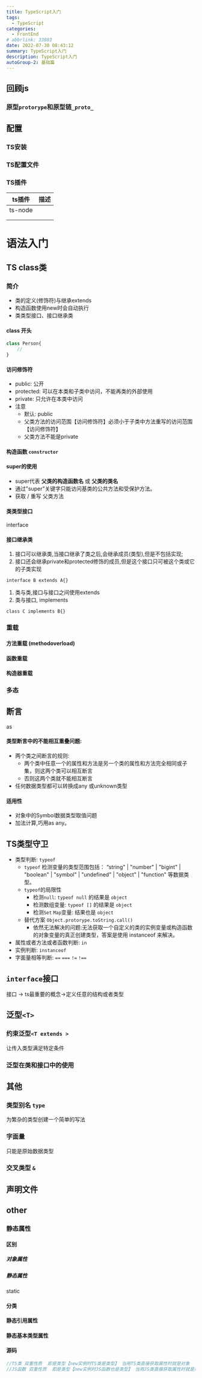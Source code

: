 ```yaml
---
title: TypeScript入门
tags: 
  - TypeScript
categories: 
  - FrontEnd
# abbrlink: 33883
date: 2022-07-30 08:43:12
summary: TypeScript入门
description: TypeScript入门
autoGroup-2: 基础篇
---
```


## 回顾js

### 原型`protorype`和原型链`_proto_`



## 配置


### TS安装


### TS配置文件


### TS插件
| ts插件  | 描述 |
| ------- | ---- |
| ts-node |      |
|         |      |
|         |      |



# 语法入门

## TS class类

### 简介

- 类的定义(修饰符)与继承extends
- 构造函数使用new时会自动执行
- 类类型接口、接口继承类



#### class 开头

```typescript
class Person{
    // 
}
```



#### 访问修饰符

- public: 公开
- protected: 可以在本类和子类中访问，不能再类的外部使用
- private: 只允许在本类中访问
- 注意
  - 默认: public
  - 父类方法的访问范围【访问修饰符】必须小于子类中方法重写的访问范围【访问修饰符】
  - 父类方法不能是private 



#### 构造函数 `constructor`



#### super的使用

- super代表 **父类的构造函数名** 或 **父类的类名**
- 通过"super"关键字只能访问基类的公共方法和受保护方法。
- 获取 / 重写 父类方法



#### 类类型接口

interface



#### 接口继承类

1. 接口可以继承类,当接口继承了类之后,会继承成员(类型),但是不包括实现;
2. 接口还会继承private和protected修饰的成员,但是这个接口只可被这个类或它的子类实现

`interface B extends A{}`



1. 类与类,接口与接口之间使用extends
2. 类与接口, implements

`class C implements B{}`



### 重载

#### 方法重载 (methodoverload)



#### 函数重载



#### 构造器重载



### 多态



## 断言

as

#### 类型断言中的不能相互重叠问题:

- 两个类之间断言的规则:
  - 两个类中任意一个的属性和方法是另一个类的属性和方法完全相同或子集，则这两个类可以相互断言
  - 否则这两个类就不能相互断言
- 任何数据类型都可以转换成any 或unknown类型



#### 适用性

- 对象中的Symbol数据类型取值问题
- 加法计算,巧用as any。



## TS类型守卫

- 类型判断: `typeof`
  - `typeof` 检测变量的类型范围包括：  “string" | "number" | "bigint" | "boolean" | "symbol" | "undefined" | "object" | "function" 等数据类型。
  - `typeof`的局限性
    - 检测`null`: `typeof null` 的结果是 `object`
    - 检测数组变量: `typeof []` 的结果是 `object`
    - 检测`Set` `Map`变量:  结果也是 `object`
  - 替代方案 `Object.protorype.toString.call()`
    - 依然无法解决的问题:无法获取一个自定义的类的实例变量或构造函数的对象变量的真正创建类型，答案是使用 instanceof 来解决。
- 属性或者方法或者函数判断: `in`
- 实例判断: `instanceof`
- 字面量相等判断: `==` `===` `!=` `!==`



## `interface`接口

接口 -> ts最重要的概念->定义任意的结构或者类型



## 泛型`<T>`



### 约束泛型`<T extends >`

让传入类型满足特定条件



### 泛型在类和接口中的使用



## 其他



### 类型别名 `type`

为繁杂的类型创建一个简单的写法



### 字面量

只能是原始数据类型



### 交叉类型 `&`



## 声明文件







## other

### 静态属性

#### 区别 

##### 对象属性



##### 静态属性

static



#### 分类

#### 静态引用属性

#### 静态基本类型属性



#### 源码



```js
//TS类 双重性质  即是类型【new实例时TS类是类型】 当用TS类直接获取属性时就是对象
//JS函数 双重性质  即是类型【new实例时JS函数也是类型】 当用JS类直接获取属性时就是对象
```

